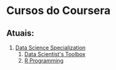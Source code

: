 # Cursos do Coursera

## Atuais:

1. [Data Science Specialization](https://www.coursera.org/specializations/jhu-data-science)
   1.  [Data Scientist's Toolbox](https://www.coursera.org/learn/data-scientists-tools/https://www.coursera.org/learn/data-scientists-tools/)
   2. [R Programming](https://www.coursera.org/learn/r-programming/)

